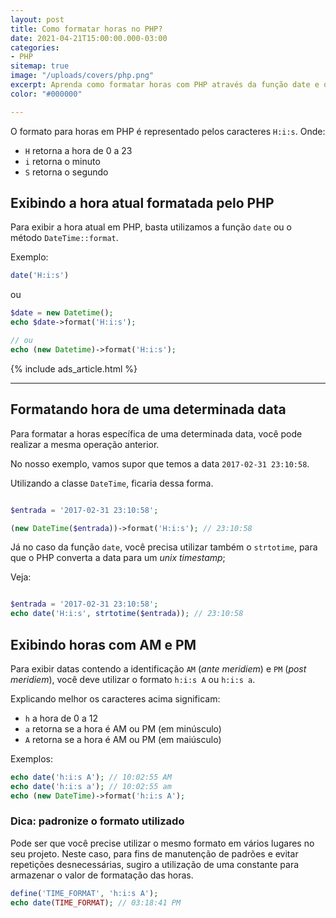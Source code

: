 ```yaml
---
layout: post
title: Como formatar horas no PHP?
date: 2021-04-21T15:00:00.000-03:00
categories:
- PHP
sitemap: true
image: "/uploads/covers/php.png"
excerpt: Aprenda como formatar horas com PHP através da função date e da classe DateTime.
color: "#000000"

---
```

O formato para horas em PHP é representado pelos caracteres `H:i:s`. Onde:

- `H` retorna a hora de 0 a 23
- `i` retorna o minuto
- `S` retorna o segundo

## Exibindo a hora atual formatada pelo PHP

Para exibir a hora atual em PHP, basta utilizamos a função `date` ou o método `DateTime::format`.

Exemplo:

```php
date('H:i:s')
```

ou 

```php
$date = new Datetime();
echo $date->format('H:i:s');

// ou 
echo (new Datetime)->format('H:i:s');
```

{% include ads_article.html %}

--- 
## Formatando hora de uma determinada data

Para formatar a horas específica de uma determinada data, você pode realizar a mesma operação anterior.

No nosso exemplo, vamos supor que temos a data `2017-02-31 23:10:58`.

Utilizando a classe `DateTime`, ficaria dessa forma.

```php

$entrada = '2017-02-31 23:10:58';

(new DateTime($entrada))->format('H:i:s'); // 23:10:58
```

Já no caso da função `date`, você precisa utilizar também o `strtotime`, para que o PHP converta a data para um *unix timestamp*; 

Veja:

```php

$entrada = '2017-02-31 23:10:58';
echo date('H:i:s', strtotime($entrada)); // 23:10:58
```

## Exibindo horas com AM e PM

Para exibir datas contendo a identificação `AM` <span title="Antes de meio-dia">(*ante meridiem*)</span> e `PM` <span title="Após medio-dia">(*post meridiem*)</span>, você deve utilizar o formato `h:i:s A` ou `h:i:s a`.

Explicando melhor os caracteres acima significam:

- `h` a hora de 0 a 12
- `a` retorna se a hora é AM ou PM (em minúsculo)
- `A` retorna se a hora é AM ou PM (em maiúsculo)


Exemplos:

```php
echo date('h:i:s A'); // 10:02:55 AM
echo date('h:i:s a'); // 10:02:55 am
echo (new DateTime)->format('h:i:s A');
```

### Dica: padronize o formato utilizado

Pode ser que você precise utilizar o mesmo formato em vários lugares no seu projeto. Neste caso, para fins de manutenção de padrões e evitar repetições desnecessárias, sugiro a utilização de uma constante para armazenar o valor de formatação das horas.

```php
define('TIME_FORMAT', 'h:i:s A');
echo date(TIME_FORMAT); // 03:18:41 PM
```